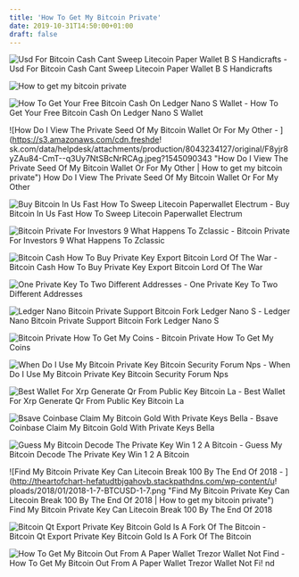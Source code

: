 ```yaml
---
title: 'How To Get My Bitcoin Private'
date: 2019-10-31T14:50:00+01:00
draft: false
---
```


![Usd For Bitcoin Cash Cant Sweep Litecoin Paper Wallet B S Handicrafts - ](https://i.ytimg.com/vi/H92BJwCvQ8Y/maxresdefault.jpg "Usd For Bitcoin Cash Cant Sweep Litecoin Paper Wallet B S Handicrafts | How to get my bitcoin private") Usd For Bitcoin Cash Cant Sweep Litecoin Paper Wallet B S Handicrafts

![How to get my bitcoin private](https://miro.medium.com/max/534/0*j6x6UbHLlAqqq7Du. "How to get my bitcoin private") 

![How To Get Your Free Bitcoin Cash On Ledger Nano S Wallet - ](https://coinsutra.com/wp-content/uploads/2017/08/BCH-main-chain.png "How To Get Your Free Bitcoin Cash On Ledger Nano S Wallet | How to get my bitcoin private") How To Get Your Free Bitcoin Cash On Ledger Nano S Wallet

![How Do I View The Private Seed Of My Bitcoin Wallet Or For My Other - ](https://s3.amazonaws.com/cdn.freshde!   sk.com/data/helpdesk/attachments/production/8043234127/original/F8yjr8yZAu84-CmT--q3Uy7NtSBcNrRCAg.jpeg?1545090343 "How Do I View The Private Seed Of My Bitcoin Wallet Or For My Other | How to get my bitcoin private") How Do I View The Private Seed Of My Bitcoin Wallet Or For My Other

![Buy Bitcoin In Us Fast How To Sweep Litecoin Paperwallet Electrum - ](https://99bitcoins.com/img/spw-electrum2.png "Buy Bitcoin In Us Fast How To Sweep Litecoin Paperwallet Electrum | How to get my bitcoin private") Buy Bitcoin In Us Fast How To Sweep Litecoin Paperwallet Electrum

![Bitcoin Private For Investors 9 What Happens To Zclassic - ](https://cryptocurrency.market/wp-content/uploads/2018/02/2017-12-27-Leons-analysis-of-Bitcoin-Private.jpg "Bitcoin Private For Investors 9 What Happens To Zclass!   ic | How to get my bitcoin private") Bitcoin Private For Investors 9 What Happens To Zclassic

![Bitcoin Cash How To Buy Private Key Export Bitcoin Lord Of The War - ](https://cdn-images-1.medium.com/max/1600/1*X6YDkCLh3X1ij3750NKiKA.png "Bitcoin Cash How To Buy Private Key Export Bitcoin Lord Of The War | How to get my bitcoin private") Bitcoin Cash How To Buy Private Key Export Bitcoin Lord Of The War

![One Private Key To Two Different Addresses - ](http://funkyimg.com/i/2wqzZ.png "One Private Key To Two Different Addresses | How to get my bitcoin private") One Private Key To Two Different Addresses

![Ledger Nano Bitcoin Private Support Bitcoin Fork Ledger Nano S - ](http://starexpress.at/img/b6dcbecd5e45bd61e9324297c7588c77.jpg "Ledger Nano Bitcoin Priva!   te Support Bitcoin Fork Ledger Nano S | How to get my bitcoin private") Ledger Nano Bitcoin Private Support Bitcoin Fork Ledger Nano S

![Bitcoin Private How To Get My Coins - ](https://i.ytimg.com/vi/DRlI65noL_c/maxresdefault.jpg "Bitcoin Private How To Get My Coins | How to get my bitcoin private") Bitcoin Private How To Get My Coins

![When Do I Use My Bitcoin Private Key Bitcoin Security Forum Nps - ](http://d1vq4hxutb7n2b.cloudfront.net/system/files/5ad91e/e2342b82f85000001f/Screen_Shot_2017-11-29_at_13.19.53.png "When Do I Use My Bitcoin Private Key Bitcoin Security Forum Nps | How to get my bitcoin private") When Do I Use My Bitcoin Private Key Bitcoin Security Forum Nps

![Best Wallet For Xrp Generate Qr From Public Key Bitcoin La - ](https://www.bitcoinmag.de/wp-content/uploads/2018/02/x299-myetherwallet-paperwallet-pm.jpg) Best Wallet For Xrp Generate Qr From Public Key Bitcoin La

![Bsave Coinbase Claim My Bitcoin Gold With Private Keys Bella - ](https://steemitimages.com/DQmdAXCAtUaBtEndeBPbuk6G979Qk2jTi5S3cyTMaofbbPw/image.png "Bsave Coinbase Claim My Bitcoin Gold With Private Keys Bella | How to get my bitcoin private") Bsave Coinbase Claim My Bitcoin Gold With Private Keys Bella

![Guess My Bitcoin Decode The Private Key Win 1 2 A Bitcoin - ](https://i.ytimg.com/vi/csj1bz4P-6U/maxresdefault.jpg "Guess My Bitcoin Decode The Private Key Win 1 2 A Bitcoin | How to get my bitcoin private") Guess My Bitcoin Decode The Private Key Win 1 2 A Bitcoin

![Find My Bitcoin Private Key Can Litecoin Break 100 By The End Of 2018 - ](http://theartofchart-hefatudtbjgahovb.stackpathdns.com/wp-content/u!   ploads/2018/01/2018-1-7-BTCUSD-1-7.png "Find My Bitcoin Private Key Can Litecoin Break 100 By The End Of 2018 | How to get my bitcoin private") Find My Bitcoin Private Key Can Litecoin Break 100 By The End Of 2018

![Bitcoin Qt Export Private Key Bitcoin Gold Is A Fork Of The Bitcoin - ](http://movitas.de/img/659585875e0db0401a64d9bb394e40e2.png "Bitcoin Qt Export Private Key Bitcoin Gold Is A Fork Of The Bitcoin | How to get my bitcoin private") Bitcoin Qt Export Private Key Bitcoin Gold Is A Fork Of The Bitcoin

![How To Get My Bitcoin Out From A Paper Wallet Trezor Wallet Not Find - ](https://i.redd.it/hp5122vopgoz.jpg "How To Get My Bitcoin Out From A Paper Wallet Trezor Wallet Not Find | How to get my bitcoin private") How To Get My Bitcoin Out From A Paper Wallet Trezor Wallet Not Fi! nd